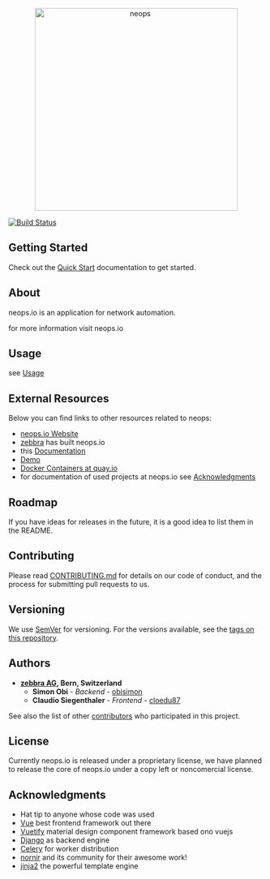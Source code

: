 <p align="center">
  <img alt="neops" width="400px" src="https://docs.neops.io/_media/logo-dark-horizontal.svg" />
</p>

[![Build Status](https://drone.zebbra.ch/api/badges/zebbra/neops-core/status.svg)](https://drone.zebbra.ch/zebbra/neops-core)

<!-- TODO: Doc and Latest Release Badge -->

## Getting Started

Check out the [Quick Start](https://docs.neops.io/#/installation) documentation to get started.

## About

neops.io is an application for network automation.

for more information visit neops.io

## Usage

see [Usage](usage.md)

## External Resources

Below you can find links to other resources related to neops:

- [neops.io Website](https://neops.io)
- [zebbra](https://zebbra.ch) has built neops.io
- this [Documentation](https://docs.neops.io)
- [Demo](https://demo.neops.io)
- [Docker Containers at quay.io](https://quay.io/organization/zebbra/neops)
- for documentation of used projects at neops.io see [Acknowledgments](#acknowledgments)

## Roadmap

If you have ideas for releases in the future, it is a good idea to list them in the README.

## Contributing

Please read [CONTRIBUTING.md](CONTRIBUTING.md) for details on our code of conduct, and the process for submitting pull requests to us.

## Versioning

We use [SemVer](http://semver.org/) for versioning. For the versions available, see the [tags on this repository](https://github.com/zebbra/neops-core/tags).

## Authors

- **[zebbra AG](https://zebbra.ch), Bern, Switzerland**
  - **Simon Obi** - _Backend_ - [obisimon](https://github.com/obisimon)
  - **Claudio Siegenthaler** - _Frontend_ - [cloedu87](https://github.com/cloedu87)

See also the list of other [contributors](https://github.com/zebbra/neops-core/contributors) who participated in this project.

## License

Currently neops.io is released under a proprietary license, we have planned to release the core of neops.io under a copy left or noncomercial license.

## Acknowledgments

- Hat tip to anyone whose code was used
- [Vue](https://vuejs.org/) best frontend framework out there
- [Vuetify](https://vuetifyjs.com/en/) material design component framework based ono vuejs
- [Django](https://www.djangoproject.com/) as backend engine
- [Celery](http://www.celeryproject.org/) for worker distribution
- [nornir](https://github.com/nornir-automation/nornir) and its community for their awesome work!
- [jinja2](https://github.com/pallets/jinja) the powerful template engine
